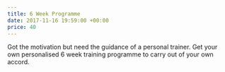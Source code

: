 ```yaml
---
title: 6 Week Programme
date: 2017-11-16 19:59:00 +00:00
price: 40
---
```


Got the motivation but need the guidance of a personal trainer. Get your own personalised 6 week training programme to carry out of your own accord. 